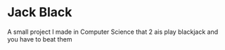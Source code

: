 # Jack Black
A small project I made in Computer Science that 2 ais play blackjack and you have to beat them
